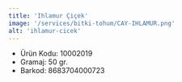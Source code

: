 ```yaml
---
title: 'Ihlamur Çiçek'
image: '/services/bitki-tohum/CAY-IHLAMUR.png'
alt: 'ihlamur-cicek'
---
```


* Ürün Kodu: 10002019 
* Gramaj: 50 gr. 
* Barkod: 8683704000723